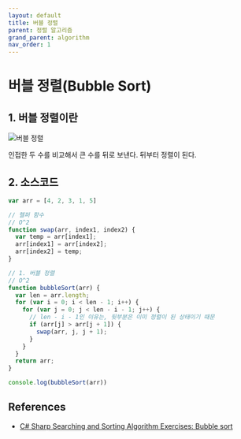 ```yaml
---
layout: default
title: 버블 정렬
parent: 정렬 알고리즘
grand_parent: algorithm
nav_order: 1
---
```


# 버블 정렬(Bubble Sort)

## 1. 버블 정렬이란

![버블 정렬](https://www.w3resource.com/w3r_images/bubble-short.png)

인접한 두 수를 비교해서 큰 수를 뒤로 보낸다. 뒤부터 정렬이 된다.

## 2. 소스코드

```js
var arr = [4, 2, 3, 1, 5]

// 헬퍼 함수
// O^2
function swap(arr, index1, index2) {
  var temp = arr[index1];
  arr[index1] = arr[index2];
  arr[index2] = temp;
}

// 1. 버블 정렬
// O^2
function bubbleSort(arr) {
  var len = arr.length;
  for (var i = 0; i < len - 1; i++) {
    for (var j = 0; j < len - i - 1; j++) {
      // len - i - 1인 이유는, 뒷부분은 이미 정렬이 된 상태이기 때문
      if (arr[j] > arr[j + 1]) {
        swap(arr, j, j + 1);
      }
    }
  }
  return arr;
}

console.log(bubbleSort(arr))
```

## References

* [C# Sharp Searching and Sorting Algorithm Exercises: Bubble sort](https://www.w3resource.com/csharp-exercises/searching-and-sorting-algorithm/searching-and-sorting-algorithm-exercise-3.php)
